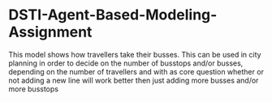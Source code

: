 # DSTI-Agent-Based-Modeling-Assignment

This model shows how travellers take their busses. This can be used in city planning in order to decide on the number of busstops and/or busses, depending on the number of travellers and with as core question whether or not adding a new line will work better then just adding more busses and/or more busstops
